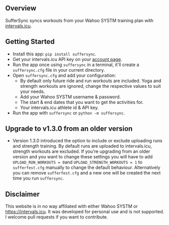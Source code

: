 ## Overview
SufferSync syncs workouts from your Wahoo SYSTM training plan with [intervals.icu](https://intervals.icu).

## Getting Started
- Install this app: `pip install suffersync`.
- Get your intervals.icu API key on your [account page](https://intervals.icu/settings).
- Run the app once using `suffersync` in a terminal, it'll create a `suffersync.cfg` file in your current directory.
- Open `suffersync.cfg` and add your configuration:
    - By default only future ride and run workouts are included. Yoga and strength workouts are ignored, change the respective values to suit your needs.
    - Add your Wahoo SYSTM username & password.
    - The start & end dates that you want to get the activities for.
    - Your intervals.icu athlete id & API key.
- Run the app with `suffersync` or `python -m suffersync`.

## Upgrade to v1.3.0 from an older version
- Version 1.3.0 introduced the option to include or exclude uploading runs and strength training. By default runs are uploaded to intervals.icu, strength workouts are excluded. If you're upgrading from an older version and you want to change these settings you will have to add `UPLOAD_RUN_WORKOUTS = 0`and `UPLOAD_STRENGTH_WORKOUTS = 1` to `sufferfest.cfg` manually to change the default behaviour. Alternatively you can remove `sufferfest.cfg` and a new one will be created the next time you run `suffersync`.

## Disclaimer
This website is in no way affiliated with either Wahoo SYSTM or https://intervals.icu. It was developed for personal use and is not supported. I welcome pull requests if you want to contribute.